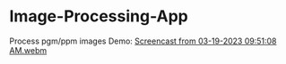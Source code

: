 # Image-Processing-App
Process pgm/ppm images
Demo:
[Screencast from 03-19-2023 09:51:08 AM.webm](https://user-images.githubusercontent.com/71340201/226164423-aead051f-344d-42b6-ade8-23318d38b5fa.webm)
